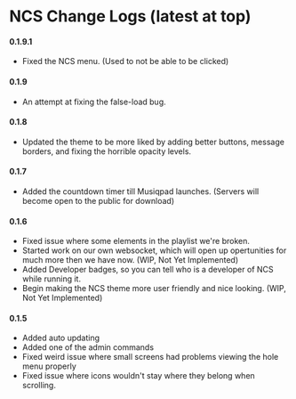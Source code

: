 # NCS Change Logs (latest at top)

#### 0.1.9.1
* Fixed the NCS menu. (Used to not be able to be clicked)

#### 0.1.9
* An attempt at fixing the false-load bug.

#### 0.1.8
* Updated the theme to be more liked by adding better buttons, message borders, and fixing the horrible opacity levels.

#### 0.1.7
* Added the countdown timer till Musiqpad launches. (Servers will become open to the public for download)

#### 0.1.6
* Fixed issue where some elements in the playlist we're broken.
* Started work on our own websocket, which will open up opertunities for much more then we have now. (WIP, Not Yet Implemented)
* Added Developer badges, so you can tell who is a developer of NCS while running it.
* Begin making the NCS theme more user friendly and nice looking. (WIP, Not Yet Implemented)

#### 0.1.5
* Added auto updating
* Added one of the admin commands
* Fixed weird issue where small screens had problems viewing the hole menu properly
* Fixed issue where icons wouldn't stay where they belong when scrolling.
